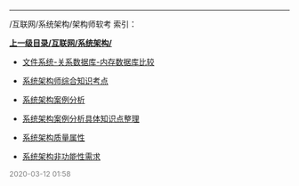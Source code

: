 
----

/互联网/系统架构/架构师软考 索引：


**[上一级目录/互联网/系统架构/](/互联网/系统架构/)**

- [文件系统-关系数据库-内存数据库比较](/互联网/系统架构/架构师软考/文件系统-关系数据库-内存数据库比较)

- [系统架构师综合知识考点](/互联网/系统架构/架构师软考/系统架构师综合知识考点)

- [系统架构案例分析](/互联网/系统架构/架构师软考/系统架构案例分析)

- [系统架构案例分析具体知识点整理](/互联网/系统架构/架构师软考/系统架构案例分析具体知识点整理)

- [系统架构质量属性](/互联网/系统架构/架构师软考/系统架构质量属性)

- [系统架构非功能性需求](/互联网/系统架构/架构师软考/系统架构非功能性需求)


<font size=2 color='grey'> 2020-03-12 01:58 </font>